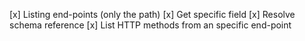 [x] Listing end-points (only the path)
[x] Get specific field
[x] Resolve schema reference
[x] List HTTP methods from an specific end-point
